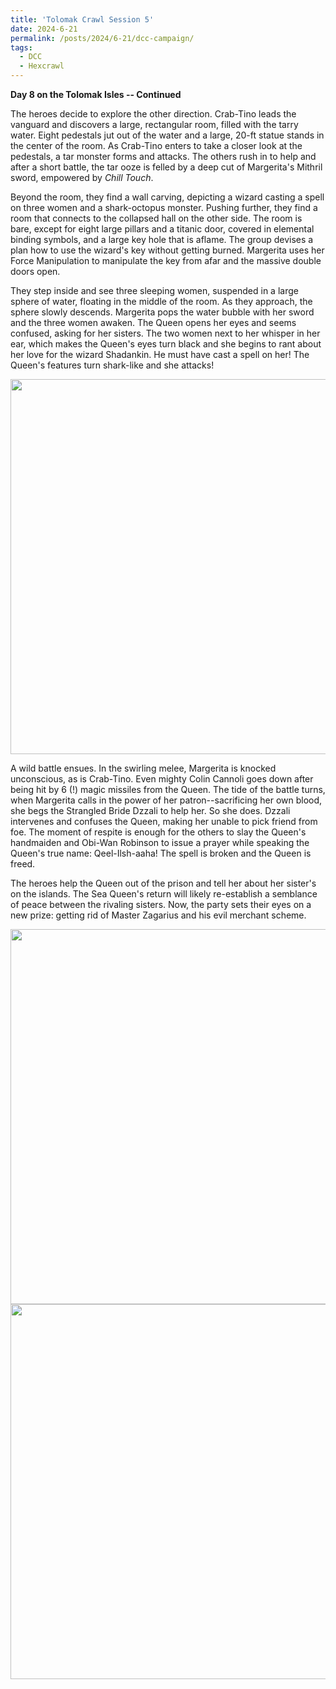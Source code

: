 ```yaml
---
title: 'Tolomak Crawl Session 5'
date: 2024-6-21
permalink: /posts/2024/6-21/dcc-campaign/
tags:
  - DCC
  - Hexcrawl
---
```


**Day 8 on the Tolomak Isles -- Continued**

The heroes decide to explore the other direction. Crab-Tino leads the vanguard and discovers a large, rectangular room, filled with the tarry water. Eight pedestals jut out of the water and a large, 20-ft statue stands in the center of the room. As Crab-Tino enters to take a closer look at the pedestals, a tar monster forms and attacks. The others rush in to help and after a short battle, the tar ooze is felled by a deep cut of Margerita's Mithril sword, empowered by *Chill Touch*.

Beyond the room, they find a wall carving, depicting a wizard casting a spell on three women and a shark-octopus monster. Pushing further, they find a room that connects to the collapsed hall on the other side. The room is bare, except for eight large pillars and a titanic door, covered in elemental binding symbols, and a large key hole that is aflame. The group devises a plan how to use the wizard's key without getting burned. Margerita uses her Force Manipulation to manipulate the key from afar and the massive double doors open.

They step inside and see three sleeping women, suspended in a large sphere of water, floating in the middle of the room. As they approach, the sphere slowly descends. Margerita pops the water bubble with her sword and the three women awaken. The Queen opens her eyes and seems confused, asking for her sisters. The two women next to her whisper in her ear, which makes the Queen's eyes turn black and she begins to rant about her love for the wizard Shadankin. He must have cast a spell on her! The Queen's features turn shark-like and she attacks!

<img src="http://alchemical-lich.github.io/images/queen1.jpeg" width="600"/>


A wild battle ensues. In the swirling melee, Margerita is knocked unconscious, as is Crab-Tino. Even mighty Colin Cannoli goes down after being hit by 6 (!) magic missiles from the Queen. The tide of the battle turns, when Margerita calls in the power of her patron--sacrificing her own blood, she begs the Strangled Bride Dzzali to help her. So she does. Dzzali intervenes and confuses the Queen, making her unable to pick friend from foe. The moment of respite is enough for the others to slay the Queen's handmaiden and Obi-Wan Robinson to issue a prayer while speaking the Queen's true name: Qeel-Ilsh-aaha! The spell is broken and the Queen is freed.

The heroes help the Queen out of the prison and tell her about her sister's on the islands. The Sea Queen's return will likely re-establish a semblance of peace between the rivaling sisters. Now, the party sets their eyes on a new prize: getting rid of Master Zagarius and his evil merchant scheme.

<img src="http://alchemical-lich.github.io/images/queen2.jpeg" width="600"/>



<img src="http://alchemical-lich.github.io/images/queen3.jpeg" width="600"/>